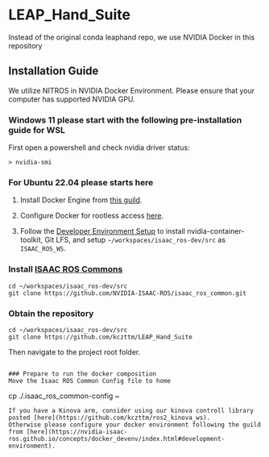 # LEAP_Hand_Suite
Instead of the original conda leaphand repo, we use NVIDIA Docker in this repository

## Installation Guide
We utilize NITROS in NVIDIA Docker Environment. Please ensure that your computer has supported NVIDIA GPU.

### Windows 11 please start with the following pre-installation guide for WSL
First open a powershell and check nvidia driver status:
```
> nvidia-smi
```

### For Ubuntu 22.04 please starts here
1. Install Docker Engine from [this guild](https://docs.docker.com/engine/install/ubuntu/).

2. Configure Docker for rootless access [here](https://docs.docker.com/engine/install/linux-postinstall/).

3. Follow the [Developer Environment Setup](https://nvidia-isaac-ros.github.io/getting_started/dev_env_setup.html) to install nvidia-container-toolkit, Git LFS, and setup `~/workspaces/isaac_ros-dev/src` as `ISAAC_ROS_WS`.

### Install [ISAAC ROS Commons](https://github.com/NVIDIA-ISAAC-ROS/isaac_ros_common)
```
cd ~/workspaces/isaac_ros-dev/src
git clone https://github.com/NVIDIA-ISAAC-ROS/isaac_ros_common.git
```

### Obtain the repository
```
cd ~/workspaces/isaac_ros-dev/src
git clone https://github.com/kczttm/LEAP_Hand_Suite
```
Then navigate to the project root folder.
```

### Prepare to run the docker composition
Move the Isaac ROS Common Config file to home
```
cp ./.isaac_ros_common-config ~
```
If you have a Kinova arm, consider using our kinova controll library posted [here](https://github.com/kczttm/ros2_kinova_ws).
Otherwise please configure your docker environment following the guild from [here](https://nvidia-isaac-ros.github.io/concepts/docker_devenv/index.html#development-environment).
